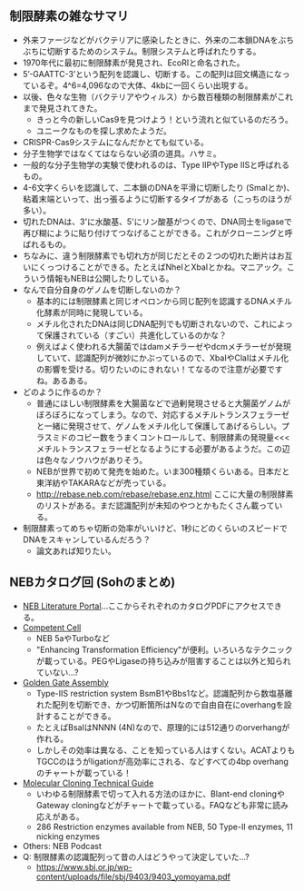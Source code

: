 ## 制限酵素の雑なサマリ
- 外来ファージなどがバクテリアに感染したときに、外来の二本鎖DNAをぶちぶちに切断するためのシステム。制限システムと呼ばれたりする。
- 1970年代に最初に制限酵素が発見され、EcoRIと命名された。
- 5’-GAATTC-3’という配列を認識し、切断する。この配列は回文構造になっているぞ。4^6=4,096なので大体、4kbに一回くらい出現する。
- 以後、色々な生物（バクテリアやウィルス）から数百種類の制限酵素がこれまで発見されてきた。
	- きっと今の新しいCas9を見つけよう！という流れと似ているのだろう。
	- ユニークなものを探し求めたようだ。
- CRISPR-Cas9システムになんだかとても似ている。
- 分子生物学ではなくてはならない必須の道具。ハサミ。
- 一般的な分子生物学の実験で使われるのは、Type IIPやType IISと呼ばれるもの。
- 4-6文字くらいを認識して、二本鎖のDNAを平滑に切断したり (SmaIとか)、粘着末端といって、出っ張るように切断するタイプがある（こっちのほうが多い）。
- 切れたDNAは、3'に水酸基、5'にリン酸基がつくので、DNA同士をligaseで再び糊にように貼り付けてつなげることができる。これがクローニングと呼ばれるもの。
- ちなみに、違う制限酵素でも切れ方が同じだとその２つの切れた断片はお互いにくっつけることができる。たとえばNheIとXbaIとかね。マニアック。こういう情報もNEBは公開したりしている。
- なんで自分自身のゲノムを切断しないのか？
	- 基本的には制限酵素と同じオペロンから同じ配列を認識するDNAメチル化酵素が同時に発現している。
	- メチル化されたDNAは同じDNA配列でも切断されないので、これによって保護されている（すごい）共進化しているのかな？
	- 例えばよく使われる大腸菌ではdamメチラーゼやdcmメチラーゼが発現していて、認識配列が微妙にかぶっているので、XbaIやClaIはメチル化の影響を受ける。切りたいのにきれない！てなるので注意が必要ですね。あるある。
- どのように作るのか？
	- 普通にほしい制限酵素を大腸菌などで過剰発現させると大腸菌ゲノムがぼろぼろになってしまう。なので、対応するメチルトランスフェラーゼと一緒に発現させて、ゲノムをメチル化して保護してあげるらしい。プラスミドのコピー数をうまくコントロールして、制限酵素の発現量<<<メチルトランスフェラーゼとなるようにする必要があるようだ。この辺は色々なノウハウがありそう。
	- NEBが世界で初めて発売を始めた。いま300種類くらいある。日本だと東洋紡やTAKARAなどが売っている。
	- http://rebase.neb.com/rebase/rebase.enz.html ここに大量の制限酵素のリストがある。まだ認識配列が未知のやつとかもたくさん載っている。
- 制限酵素ってめちゃ切断の効率がいいけど、1秒にどのくらいのスピードでDNAをスキャンしているんだろう？
	- 論文あれば知りたい。

## NEBカタログ回 (Sohのまとめ)
- [NEB Literature Portal](https://international.neb.com/support/catalog-and-literature-request)...ここからそれぞれのカタログPDFにアクセスできる。
- [Competent Cell](https://international.neb.com/-/media/nebus/files/brochures/compcell_brochure.pdf?rev=55d0a4e400624bc2a3ade6f23d1d8b9d)
  - NEB 5aやTurboなど
  - "Enhancing Transformation Efficiency"が便利。いろいろなテクニックが載っている。PEGやLigaseの持ち込みが阻害することは以外と知られていない...?
- [Golden Gate Assembly](https://international.neb.com/-/media/nebus/files/brochures/golden_gate_assembly_trifold.pdf?rev=a46639d92e6a4953ab28090c57e06400)
  - Type-IIS restriction system BsmB1やBbs1など。認識配列から数塩基離れた配列を切断でき、かつ切断箇所はNなので自由自在にoverhangを設計することができる。
  - たとえばBsaIはNNNN (4N)なので、原理的には512通りのorverhangが作れる。
  - しかしその効率は異なる、ことを知っている人はすくない。ACATよりもTGCCのほうがligationが高効率にされる、などすべての4bp overhangのチャートが載っている！
- [Molecular Cloning Technical Guide](https://international.neb.com/-/media/nebus/files/brochures/cloning_tech_guide.pdf?rev=5e4ee766c39f49e08fe1a378c4cbd2e0)
  - いわゆる制限酵素で切って入れる方法のほかに、Blant-end cloningやGateway cloningなどがチャートで載っている。FAQなども非常に読み応えがある。
  - 286 Restriction enzymes available from NEB, 50 Type-II enzymes, 11 nicking enzymes
- Others: NEB Podcast
- Q: 制限酵素の認識配列って昔の人はどうやって決定していた...?
  - https://www.sbj.or.jp/wp-content/uploads/file/sbj/9403/9403_yomoyama.pdf

